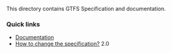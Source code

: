 This directory contains GTFS Specification and documentation.

### Quick links
- [Documentation](spec/en)
- [How to change the specification?](CHANGES.md)
2.0
